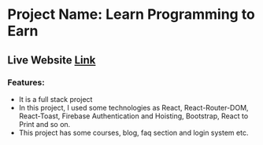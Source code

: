 # Project Name: Learn Programming to Earn
## Live Website [Link](https://programming12345.web.app/)
### Features:
- It is a full stack project
- In this project, I used some technologies as React, React-Router-DOM, React-Toast, Firebase Authentication and Hoisting, Bootstrap, React to Print  and so on.
- This project has some courses, blog, faq section and login system etc.